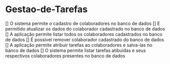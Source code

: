 # Gestao-de-Tarefas

[] O sistema permite o cadastro de colaboradores no banco de dados
[] E permitido atualizar os dados do colaborador cadastrado no banco de dados
[] A aplicação permite listar todos os colaboradores cadastrados no banco de dados
[] É possivel remover colaborador cadastrado do banco de dados
[] A aplicação permite atribuir tarefas ao colaboradores e salva-las no banco de dados
[] O sistema permite listar tarefas atibuidas e seus respectivos colaboradores presentes no banco de dados

